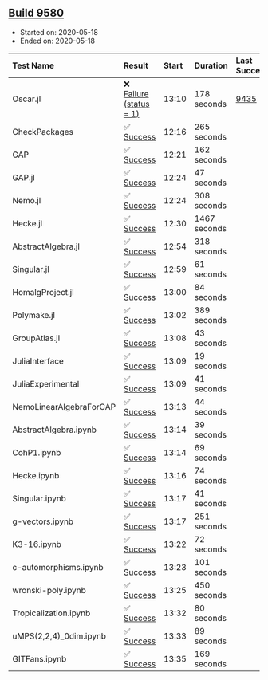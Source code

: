 ## [Build 9580](https://oscarci.mathematik.uni-kl.de/job/oscar/9580/)

* Started on: 2020-05-18
* Ended on: 2020-05-18

| Test Name    | Result | Start | Duration | Last Success | First Failure |
|:-------------|:-------|:------|:---------|:-------------|:--------------|
| Oscar.jl | ❌ [Failure (status = 1)](https://oscarci.mathematik.uni-kl.de/job/oscar/9580/artifact/logs/build-9580/Oscar.jl.log) | 13:10 | 178 seconds | [9435](https://oscarci.mathematik.uni-kl.de/job/oscar/9435/) | [9436](https://oscarci.mathematik.uni-kl.de/job/oscar/9436/) |
| CheckPackages | ✅ [Success](https://oscarci.mathematik.uni-kl.de/job/oscar/9580/artifact/logs/build-9580/CheckPackages.log) | 12:16 | 265 seconds |  |  |
| GAP | ✅ [Success](https://oscarci.mathematik.uni-kl.de/job/oscar/9580/artifact/logs/build-9580/GAP.log) | 12:21 | 162 seconds |  |  |
| GAP.jl | ✅ [Success](https://oscarci.mathematik.uni-kl.de/job/oscar/9580/artifact/logs/build-9580/GAP.jl.log) | 12:24 | 47 seconds |  |  |
| Nemo.jl | ✅ [Success](https://oscarci.mathematik.uni-kl.de/job/oscar/9580/artifact/logs/build-9580/Nemo.jl.log) | 12:24 | 308 seconds |  |  |
| Hecke.jl | ✅ [Success](https://oscarci.mathematik.uni-kl.de/job/oscar/9580/artifact/logs/build-9580/Hecke.jl.log) | 12:30 | 1467 seconds |  |  |
| AbstractAlgebra.jl | ✅ [Success](https://oscarci.mathematik.uni-kl.de/job/oscar/9580/artifact/logs/build-9580/AbstractAlgebra.jl.log) | 12:54 | 318 seconds |  |  |
| Singular.jl | ✅ [Success](https://oscarci.mathematik.uni-kl.de/job/oscar/9580/artifact/logs/build-9580/Singular.jl.log) | 12:59 | 61 seconds |  |  |
| HomalgProject.jl | ✅ [Success](https://oscarci.mathematik.uni-kl.de/job/oscar/9580/artifact/logs/build-9580/HomalgProject.jl.log) | 13:00 | 84 seconds |  |  |
| Polymake.jl | ✅ [Success](https://oscarci.mathematik.uni-kl.de/job/oscar/9580/artifact/logs/build-9580/Polymake.jl.log) | 13:02 | 389 seconds |  |  |
| GroupAtlas.jl | ✅ [Success](https://oscarci.mathematik.uni-kl.de/job/oscar/9580/artifact/logs/build-9580/GroupAtlas.jl.log) | 13:08 | 43 seconds |  |  |
| JuliaInterface | ✅ [Success](https://oscarci.mathematik.uni-kl.de/job/oscar/9580/artifact/logs/build-9580/JuliaInterface.log) | 13:09 | 19 seconds |  |  |
| JuliaExperimental | ✅ [Success](https://oscarci.mathematik.uni-kl.de/job/oscar/9580/artifact/logs/build-9580/JuliaExperimental.log) | 13:09 | 41 seconds |  |  |
| NemoLinearAlgebraForCAP | ✅ [Success](https://oscarci.mathematik.uni-kl.de/job/oscar/9580/artifact/logs/build-9580/NemoLinearAlgebraForCAP.log) | 13:13 | 44 seconds |  |  |
| AbstractAlgebra.ipynb | ✅ [Success](https://oscarci.mathematik.uni-kl.de/job/oscar/9580/artifact/logs/build-9580/AbstractAlgebra.ipynb.log) | 13:14 | 39 seconds |  |  |
| CohP1.ipynb | ✅ [Success](https://oscarci.mathematik.uni-kl.de/job/oscar/9580/artifact/logs/build-9580/CohP1.ipynb.log) | 13:14 | 69 seconds |  |  |
| Hecke.ipynb | ✅ [Success](https://oscarci.mathematik.uni-kl.de/job/oscar/9580/artifact/logs/build-9580/Hecke.ipynb.log) | 13:16 | 74 seconds |  |  |
| Singular.ipynb | ✅ [Success](https://oscarci.mathematik.uni-kl.de/job/oscar/9580/artifact/logs/build-9580/Singular.ipynb.log) | 13:17 | 41 seconds |  |  |
| g-vectors.ipynb | ✅ [Success](https://oscarci.mathematik.uni-kl.de/job/oscar/9580/artifact/logs/build-9580/g-vectors.ipynb.log) | 13:17 | 251 seconds |  |  |
| K3-16.ipynb | ✅ [Success](https://oscarci.mathematik.uni-kl.de/job/oscar/9580/artifact/logs/build-9580/K3-16.ipynb.log) | 13:22 | 72 seconds |  |  |
| c-automorphisms.ipynb | ✅ [Success](https://oscarci.mathematik.uni-kl.de/job/oscar/9580/artifact/logs/build-9580/c-automorphisms.ipynb.log) | 13:23 | 101 seconds |  |  |
| wronski-poly.ipynb | ✅ [Success](https://oscarci.mathematik.uni-kl.de/job/oscar/9580/artifact/logs/build-9580/wronski-poly.ipynb.log) | 13:25 | 450 seconds |  |  |
| Tropicalization.ipynb | ✅ [Success](https://oscarci.mathematik.uni-kl.de/job/oscar/9580/artifact/logs/build-9580/Tropicalization.ipynb.log) | 13:32 | 80 seconds |  |  |
| uMPS(2,2,4)_0dim.ipynb | ✅ [Success](https://oscarci.mathematik.uni-kl.de/job/oscar/9580/artifact/logs/build-9580/uMPS-2-2-4-_0dim.ipynb.log) | 13:33 | 89 seconds |  |  |
| GITFans.ipynb | ✅ [Success](https://oscarci.mathematik.uni-kl.de/job/oscar/9580/artifact/logs/build-9580/GITFans.ipynb.log) | 13:35 | 169 seconds |  |  |
